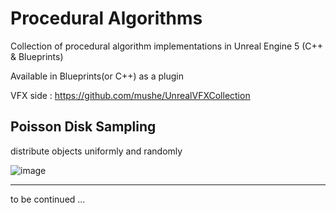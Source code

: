 # Procedural Algorithms
Collection of procedural algorithm implementations in Unreal Engine 5 (C++ & Blueprints)

Available in Blueprints(or C++) as a plugin

VFX side : https://github.com/mushe/UnrealVFXCollection

## Poisson Disk Sampling
distribute objects uniformly and randomly

![image](https://github.com/mushe/ProceduralAlgorithms/assets/26865534/da7dad3c-3807-4551-a82d-1ab507287876)


----

to be continued ...

